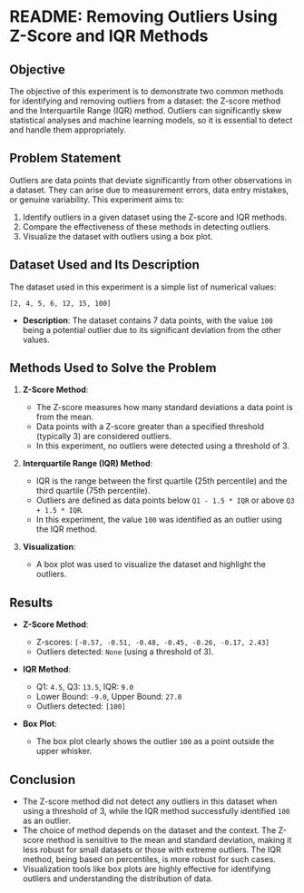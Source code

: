 # README: Removing Outliers Using Z-Score and IQR Methods

## Objective
The objective of this experiment is to demonstrate two common methods for identifying and removing outliers from a dataset: the Z-score method and the Interquartile Range (IQR) method. Outliers can significantly skew statistical analyses and machine learning models, so it is essential to detect and handle them appropriately.

## Problem Statement
Outliers are data points that deviate significantly from other observations in a dataset. They can arise due to measurement errors, data entry mistakes, or genuine variability. This experiment aims to:
1. Identify outliers in a given dataset using the Z-score and IQR methods.
2. Compare the effectiveness of these methods in detecting outliers.
3. Visualize the dataset with outliers using a box plot.

## Dataset Used and Its Description
The dataset used in this experiment is a simple list of numerical values:
```
[2, 4, 5, 6, 12, 15, 100]
```
- **Description**: The dataset contains 7 data points, with the value `100` being a potential outlier due to its significant deviation from the other values.

## Methods Used to Solve the Problem
1. **Z-Score Method**:
   - The Z-score measures how many standard deviations a data point is from the mean.
   - Data points with a Z-score greater than a specified threshold (typically 3) are considered outliers.
   - In this experiment, no outliers were detected using a threshold of 3.

2. **Interquartile Range (IQR) Method**:
   - IQR is the range between the first quartile (25th percentile) and the third quartile (75th percentile).
   - Outliers are defined as data points below `Q1 - 1.5 * IQR` or above `Q3 + 1.5 * IQR`.
   - In this experiment, the value `100` was identified as an outlier using the IQR method.

3. **Visualization**:
   - A box plot was used to visualize the dataset and highlight the outliers.

## Results
- **Z-Score Method**:
  - Z-scores: `[-0.57, -0.51, -0.48, -0.45, -0.26, -0.17, 2.43]`
  - Outliers detected: `None` (using a threshold of 3).

- **IQR Method**:
  - Q1: `4.5`, Q3: `13.5`, IQR: `9.0`
  - Lower Bound: `-9.0`, Upper Bound: `27.0`
  - Outliers detected: `[100]`

- **Box Plot**:
  - The box plot clearly shows the outlier `100` as a point outside the upper whisker.

## Conclusion
- The Z-score method did not detect any outliers in this dataset when using a threshold of 3, while the IQR method successfully identified `100` as an outlier.
- The choice of method depends on the dataset and the context. The Z-score method is sensitive to the mean and standard deviation, making it less robust for small datasets or those with extreme outliers. The IQR method, being based on percentiles, is more robust for such cases.
- Visualization tools like box plots are highly effective for identifying outliers and understanding the distribution of data.

